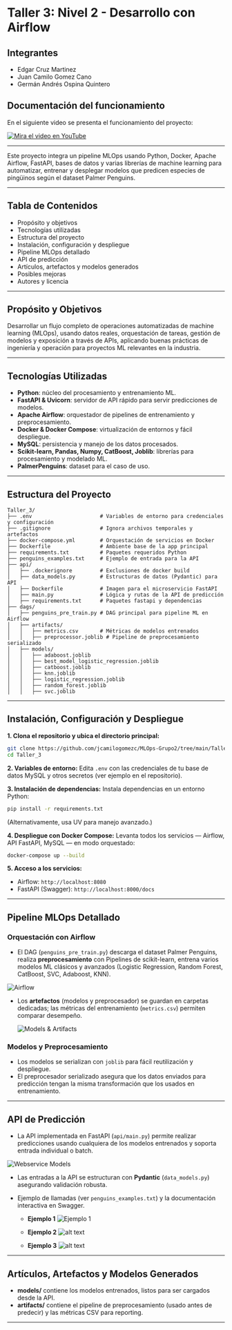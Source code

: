 # Taller 3: Nivel 2 - Desarrollo con Airflow

## Integrantes
* Edgar Cruz Martinez
* Juan Camilo Gomez Cano
* Germán Andrés Ospina Quintero

## Documentación del funcionamiento

En el siguiente video se presenta el funcionamiento del proyecto:

[![Mira el video en YouTube](https://img.youtube.com/vi/XRCuq-75cLA/0.jpg)](https://www.youtube.com/watch?v=XRCuq-75cLA)

---

Este proyecto integra un pipeline MLOps usando Python, Docker, Apache Airflow, FastAPI, bases de datos y varias librerías de machine learning para automatizar, entrenar y desplegar modelos que predicen especies de pingüinos según el dataset Palmer Penguins.

***

## Tabla de Contenidos

- Propósito y objetivos
- Tecnologías utilizadas
- Estructura del proyecto
- Instalación, configuración y despliegue
- Pipeline MLOps detallado
- API de predicción
- Artículos, artefactos y modelos generados
- Posibles mejoras
- Autores y licencia

***

## Propósito y Objetivos

Desarrollar un flujo completo de operaciones automatizadas de machine learning (MLOps), usando datos reales, orquestación de tareas, gestión de modelos y exposición a través de APIs, aplicando buenas prácticas de ingeniería y operación para proyectos ML relevantes en la industria.

***

## Tecnologías Utilizadas

- **Python**: núcleo del procesamiento y entrenamiento ML.
- **FastAPI \& Uvicorn**: servidor de API rápido para servir predicciones de modelos.
- **Apache Airflow**: orquestador de pipelines de entrenamiento y preprocesamiento.
- **Docker \& Docker Compose**: virtualización de entornos y fácil despliegue.
- **MySQL**: persistencia y manejo de los datos procesados.
- **Scikit-learn, Pandas, Numpy, CatBoost, Joblib**: librerías para procesamiento y modelado ML.
- **PalmerPenguins**: dataset para el caso de uso.

***

## Estructura del Proyecto

```
Taller_3/
├── .env                      # Variables de entorno para credenciales y configuración
├── .gitignore                # Ignora archivos temporales y artefactos
├── docker-compose.yml        # Orquestación de servicios en Docker
├── Dockerfile                # Ambiente base de la app principal
├── requirements.txt          # Paquetes requeridos Python
├── penguins_examples.txt     # Ejemplo de entrada para la API
├── api/
│   ├── .dockerignore         # Exclusiones de docker build
│   ├── data_models.py        # Estructuras de datos (Pydantic) para API
│   ├── Dockerfile            # Imagen para el microservicio FastAPI
│   ├── main.py               # Lógica y rutas de la API de predicción
│   ├── requirements.txt      # Paquetes fastapi y dependencias
├── dags/
│   ├── penguins_pre_train.py # DAG principal para pipeline ML en Airflow
│   ├── artifacts/
│   │   ├── metrics.csv       # Métricas de modelos entrenados
│   │   ├── preprocessor.joblib # Pipeline de preprocesamiento serializado
│   ├── models/
│   │   ├── adaboost.joblib
│   │   ├── best_model_logistic_regression.joblib
│   │   ├── catboost.joblib
│   │   ├── knn.joblib
│   │   ├── logistic_regression.joblib
│   │   ├── random_forest.joblib
│   │   ├── svc.joblib
```


***

## Instalación, Configuración y Despliegue

**1. Clona el repositorio y ubica el directorio principal:**

```bash
git clone https://github.com/jcamilogomezc/MLOps-Grupo2/tree/main/Talleres/Taller_3
cd Taller_3
```

**2. Variables de entorno:**
Edita `.env` con las credenciales de tu base de datos MySQL y otros secretos (ver ejemplo en el repositorio).

**3. Instalación de dependencias:**
Instala dependencias en un entorno Python:

```bash
pip install -r requirements.txt
```

(Alternativamente, usa UV para manejo avanzado.)

**4. Despliegue con Docker Compose:**
Levanta todos los servicios — Airflow, API FastAPI, MySQL — en modo orquestado:

```bash
docker-compose up --build
```

**5. Acceso a los servicios:**

- Airflow: `http://localhost:8080`
- FastAPI (Swagger): `http://localhost:8000/docs`

***

## Pipeline MLOps Detallado

### Orquestación con Airflow

- El DAG (`penguins_pre_train.py`) descarga el dataset Palmer Penguins, realiza **preprocesamiento** con Pipelines de scikit-learn, entrena varios modelos ML clásicos y avanzados (Logistic Regression, Random Forest, CatBoost, SVC, Adaboost, KNN).

![Airflow](<img/Airflow.png>)

- Los **artefactos** (modelos y preprocesador) se guardan en carpetas dedicadas; las métricas del entrenamiento (`metrics.csv`) permiten comparar desempeño.

    ![Models & Artifacts](img/models_artifacts.png)

### Modelos y Preprocesamiento

- Los modelos se serializan con `joblib` para fácil reutilización y despliegue.
- El preprocesador serializado asegura que los datos enviados para predicción tengan la misma transformación que los usados en entrenamiento.

***

## API de Predicción

- La API implementada en FastAPI (`api/main.py`) permite realizar predicciones usando cualquiera de los modelos entrenados y soporta entrada individual o batch.

![Webservice Models](img/webservice_models.png)

- Las entradas a la API se estructuran con **Pydantic** (`data_models.py`) asegurando validación robusta.
- Ejemplo de llamadas (ver `penguins_examples.txt`) y la documentación interactiva en Swagger.

    - **Ejemplo 1**
    ![Ejemplo 1](img/ejemplo1.png)

    - **Ejemplo 2**
    ![alt text](img/ejemplo2.png)

    - **Ejemplo 3**
    ![alt text](img/ejemplo3.png)

***

## Artículos, Artefactos y Modelos Generados

- **models/** contiene los modelos entrenados, listos para ser cargados desde la API.
- **artifacts/** contiene el pipeline de preprocesamiento (usado antes de predecir) y las métricas CSV para reporting.

***
